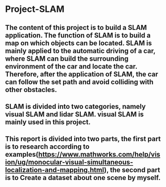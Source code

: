 # Project-SLAM
## The content of this project is to build a SLAM application. The function of SLAM is to build a map on which objects can be located. SLAM is mainly applied to the automatic driving of a car, where SLAM can build the surrounding environment of the car and locate the car. Therefore, after the application of SLAM, the car can follow the set path and avoid colliding with other obstacles.  
## SLAM is divided into two categories, namely visual SLAM and lidar SLAM. visual SLAM is mainly used in this project.  
## This report is divided into two parts, the first part is to research according to examples(https://www.mathworks.com/help/vision/ug/monocular-visual-simultaneous-localization-and-mapping.html), the second part is to Create a dataset about one scene by myself.
